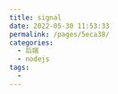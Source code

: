 ```yaml
---
title: signal
date: 2022-05-30 11:53:33
permalink: /pages/5eca38/
categories:
  - 后端
  - nodejs
tags:
  - 
---
```



